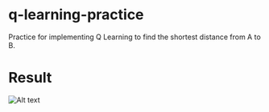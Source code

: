 # q-learning-practice
Practice for implementing Q Learning to find the shortest distance from A to B.

# Result
![Alt text](/../master/Capture.png?raw=true "Result")